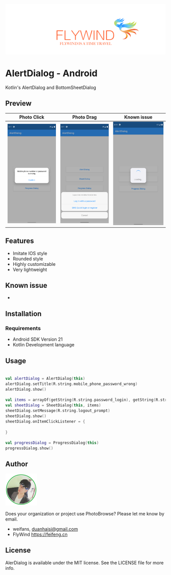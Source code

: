 <img src="./image/flywind-logo.png">

# AlertDialog - Android
Kotlin's AlertDialog and BottomSheetDialog

## Preview

| Photo Click | Photo Drag  | Known issue  |
| ------------- | ------------- | ------------- |
| ![Photo Click](./image/alert-dialog.png)  | ![Photo Drag](./image/sheet-dialog.png)  | ![Known issue](./image/progress-dialog.png)  |



## Features

- Imitate IOS style
- Rounded style
- Highly customizable
- Very lightweight

## Known issue
-

## Installation

### Requirements

- Android SDK Version 21
- Kotlin Development language

## Usage

```kotlin

val alertDialog = AlertDialog(this)
alertDialog.setTitle(R.string.mobile_phone_password_wrong)            
alertDialog.show()

val items = arrayOf(getString(R.string.password_login), getString(R.string.sms_login_or_register))
val sheetDialog = SheetDialog(this, items)
sheetDialog.setMessage(R.string.logout_prompt)
sheetDialog.show()
sheetDialog.onItemClickListener = {

}

val progressDialog = ProgressDialog(this)
progressDialog.show()

```

## Author
<a src="https://github.com/weifans">
    <img src="./image/avatar.png" style="" width="100px">
</a>


Does your organization or project use PhotoBrowse? Please let me know by email.

- weifans, duanhaisi@gmail.com
- FlyWind https://feifeng.cn

## License

AlerDialog is available under the MIT license. See the LICENSE file for more info.
